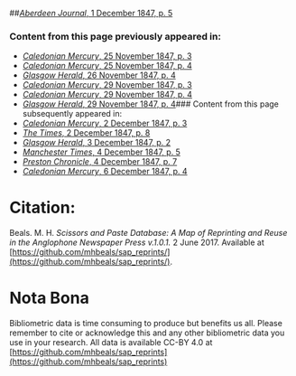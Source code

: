 ##[*Aberdeen Journal*, 1 December 1847, p. 5](https://mhbeals.github.io/sap_html/Aberdeen-Journal/Aberdeen-Journal-1-December-1847-p-5)

### Content from this page previously appeared in:
+ [*Caledonian Mercury*, 25 November 1847, p. 3](https://mhbeals.github.io/sap_html/Caledonian-Mercury/Caledonian-Mercury-25-November-1847-p-3)
+ [*Caledonian Mercury*, 25 November 1847, p. 4](https://mhbeals.github.io/sap_html/Caledonian-Mercury/Caledonian-Mercury-25-November-1847-p-4)
+ [*Glasgow Herald*, 26 November 1847, p. 4](https://mhbeals.github.io/sap_html/Glasgow-Herald/Glasgow-Herald-26-November-1847-p-4)
+ [*Caledonian Mercury*, 29 November 1847, p. 3](https://mhbeals.github.io/sap_html/Caledonian-Mercury/Caledonian-Mercury-29-November-1847-p-3)
+ [*Caledonian Mercury*, 29 November 1847, p. 4](https://mhbeals.github.io/sap_html/Caledonian-Mercury/Caledonian-Mercury-29-November-1847-p-4)
+ [*Glasgow Herald*, 29 November 1847, p. 4](https://mhbeals.github.io/sap_html/Glasgow-Herald/Glasgow-Herald-29-November-1847-p-4)### Content from this page subsequently appeared in:
+ [*Caledonian Mercury*, 2 December 1847, p. 3](https://mhbeals.github.io/sap_html/Caledonian-Mercury/Caledonian-Mercury-2-December-1847-p-3)
+ [*The Times*, 2 December 1847, p. 8](https://mhbeals.github.io/sap_html/The-Times/The-Times-2-December-1847-p-8)
+ [*Glasgow Herald*, 3 December 1847, p. 2](https://mhbeals.github.io/sap_html/Glasgow-Herald/Glasgow-Herald-3-December-1847-p-2)
+ [*Manchester Times*, 4 December 1847, p. 5](https://mhbeals.github.io/sap_html/Manchester-Times/Manchester-Times-4-December-1847-p-5)
+ [*Preston Chronicle*, 4 December 1847, p. 7](https://mhbeals.github.io/sap_html/Preston-Chronicle/Preston-Chronicle-4-December-1847-p-7)
+ [*Caledonian Mercury*, 6 December 1847, p. 4](https://mhbeals.github.io/sap_html/Caledonian-Mercury/Caledonian-Mercury-6-December-1847-p-4)
                    
# Citation: 

Beals. M. H. *Scissors and Paste Database: A Map of Reprinting and Reuse in the Anglophone Newspaper Press v.1.0.1.* 2 June 2017. Available at [https://github.com/mhbeals/sap_reprints/](https://github.com/mhbeals/sap_reprints/). 
                    
# Nota Bona

Bibliometric data is time consuming to produce but benefits us all. Please remember to cite or acknowledge this and any other bibliometric data you use in your research. All data is available CC-BY 4.0 at [https://github.com/mhbeals/sap_reprints](https://github.com/mhbeals/sap_reprints)